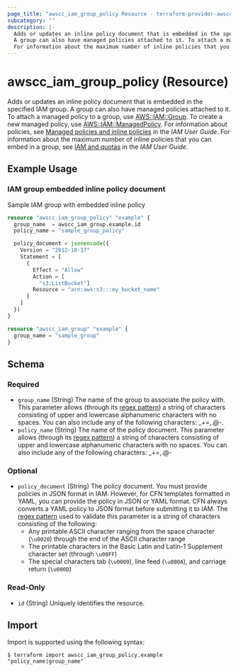 ```yaml
---
page_title: "awscc_iam_group_policy Resource - terraform-provider-awscc"
subcategory: ""
description: |-
  Adds or updates an inline policy document that is embedded in the specified IAM group.
  A group can also have managed policies attached to it. To attach a managed policy to a group, use AWS::IAM::Group https://docs.aws.amazon.com/AWSCloudFormation/latest/UserGuide/aws-properties-iam-group.html. To create a new managed policy, use AWS::IAM::ManagedPolicy https://docs.aws.amazon.com/AWSCloudFormation/latest/UserGuide/aws-resource-iam-managedpolicy.html. For information about policies, see Managed policies and inline policies https://docs.aws.amazon.com/IAM/latest/UserGuide/policies-managed-vs-inline.html in the IAM User Guide.
  For information about the maximum number of inline policies that you can embed in a group, see IAM and quotas https://docs.aws.amazon.com/IAM/latest/UserGuide/reference_iam-quotas.html in the IAM User Guide.
---
```


# awscc_iam_group_policy (Resource)

Adds or updates an inline policy document that is embedded in the specified IAM group.
 A group can also have managed policies attached to it. To attach a managed policy to a group, use [AWS::IAM::Group](https://docs.aws.amazon.com/AWSCloudFormation/latest/UserGuide/aws-properties-iam-group.html). To create a new managed policy, use [AWS::IAM::ManagedPolicy](https://docs.aws.amazon.com/AWSCloudFormation/latest/UserGuide/aws-resource-iam-managedpolicy.html). For information about policies, see [Managed policies and inline policies](https://docs.aws.amazon.com/IAM/latest/UserGuide/policies-managed-vs-inline.html) in the *IAM User Guide*.
 For information about the maximum number of inline policies that you can embed in a group, see [IAM and quotas](https://docs.aws.amazon.com/IAM/latest/UserGuide/reference_iam-quotas.html) in the *IAM User Guide*.

## Example Usage

### IAM group embedded inline policy document

Sample IAM group with embedded inline policy

```terraform
resource "awscc_iam_group_policy" "example" {
  group_name  = awscc_iam_group.example.id
  policy_name = "sample_group_policy"

  policy_document = jsonencode({
    Version = "2012-10-17"
    Statement = [
      {
        Effect = "Allow"
        Action = [
          "s3:ListBucket"]
        Resource = "arn:aws:s3:::my_bucket_name"
      }
    ]
  })
}

resource "awscc_iam_group" "example" {
  group_name = "sample_group"
}
```

<!-- schema generated by tfplugindocs -->
## Schema

### Required

- `group_name` (String) The name of the group to associate the policy with.
 This parameter allows (through its [regex pattern](https://docs.aws.amazon.com/http://wikipedia.org/wiki/regex)) a string of characters consisting of upper and lowercase alphanumeric characters with no spaces. You can also include any of the following characters: _+=,.@-.
- `policy_name` (String) The name of the policy document.
 This parameter allows (through its [regex pattern](https://docs.aws.amazon.com/http://wikipedia.org/wiki/regex)) a string of characters consisting of upper and lowercase alphanumeric characters with no spaces. You can also include any of the following characters: _+=,.@-

### Optional

- `policy_document` (String) The policy document.
 You must provide policies in JSON format in IAM. However, for CFN templates formatted in YAML, you can provide the policy in JSON or YAML format. CFN always converts a YAML policy to JSON format before submitting it to IAM.
 The [regex pattern](https://docs.aws.amazon.com/http://wikipedia.org/wiki/regex) used to validate this parameter is a string of characters consisting of the following:
  +  Any printable ASCII character ranging from the space character (``\u0020``) through the end of the ASCII character range
  +  The printable characters in the Basic Latin and Latin-1 Supplement character set (through ``\u00FF``)
  +  The special characters tab (``\u0009``), line feed (``\u000A``), and carriage return (``\u000D``)

### Read-Only

- `id` (String) Uniquely identifies the resource.

## Import

Import is supported using the following syntax:

```shell
$ terraform import awscc_iam_group_policy.example "policy_name|group_name"
```